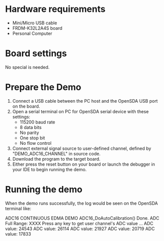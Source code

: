 Hardware requirements
===================
- Mini/Micro USB cable
- FRDM-K32L2A4S board
- Personal Computer

Board settings
============
No special is needed.

Prepare the Demo
===============
1.  Connect a USB cable between the PC host and the OpenSDA USB port on the board.
2.  Open a serial terminal on PC for OpenSDA serial device with these settings:
    - 115200 baud rate
    - 8 data bits
    - No parity
    - One stop bit
    - No flow control
3.  Connect external signal source to user-defined channel, defined by "DEMO_ADC16_CHANNEL" in source code. 
4.  Download the program to the target board.
5.  Either press the reset button on your board or launch the debugger in your IDE to begin running the demo.

Running the demo
===============
When the demo runs successfully, the log would be seen on the OpenSDA terminal like:

ADC16 CONTINUOUS EDMA DEMO
ADC16_DoAutoCalibration() Done.
ADC Full Range: XXXX
Press any key to get user channel's ADC value ...
ADC value: 24543
ADC value: 26114
ADC value: 21927
ADC value: 20719
ADC value: 17833